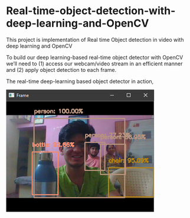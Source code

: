 # Real-time-object-detection-with-deep-learning-and-OpenCV
This project is implementation of Real time Object detection in video with deep learning and OpenCV

To build our deep learning-based real-time object detector with OpenCV we’ll need to 
(1) access our webcam/video stream in an efficient manner and 
(2) apply object detection to each frame.

The real-time deep-learning based object detector in action,

![Screenshot](demo.png)




